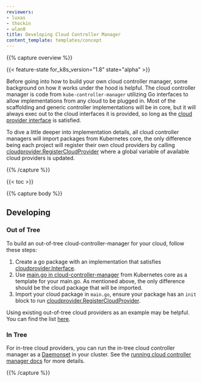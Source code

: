 ```yaml
---
reviewers:
- luxas
- thockin
- wlan0
title: Developing Cloud Controller Manager
content_template: templates/concept
---
```


{{% capture overview %}}

{{< feature-state for_k8s_version="1.8" state="alpha" >}}

Before going into how to build your own cloud controller manager, some background on how it works under the hood is helpful. The cloud controller manager is code from `kube-controller-manager` utilizing Go interfaces to allow implementations from any cloud to be plugged in. Most of the scaffolding and generic controller implementations will be in core, but it will always exec out to the cloud interfaces it is provided, so long as the [cloud provider interface](https://github.com/kubernetes/kubernetes/blob/master/pkg/cloudprovider/cloud.go#L29-L50) is satisfied.

To dive a little deeper into implementation details, all cloud controller managers will import packages from Kubernetes core, the only difference being each project will register their own cloud providers by calling [cloudprovider.RegisterCloudProvider](https://github.com/kubernetes/kubernetes/blob/master/pkg/cloudprovider/plugins.go#L42-L52) where a global variable of available cloud providers is updated.

{{% /capture %}}

{{< toc >}}

{{% capture body %}}

## Developing

### Out of Tree

To build an out-of-tree cloud-controller-manager for your cloud, follow these steps:

1. Create a go package with an implementation that satisfies [cloudprovider.Interface](https://git.k8s.io/kubernetes/pkg/cloudprovider/cloud.go).
2. Use [main.go in cloud-controller-manager](https://github.com/kubernetes/kubernetes/blob/master/cmd/cloud-controller-manager/controller-manager.go) from Kubernetes core as a template for your main.go. As mentioned above, the only difference should be the cloud package that will be imported.
3. Import your cloud package in `main.go`, ensure your package has an `init` block to run [cloudprovider.RegisterCloudProvider](https://github.com/kubernetes/kubernetes/blob/master/pkg/cloudprovider/plugins.go#L42-L52).

Using existing out-of-tree cloud providers as an example may be helpful. You can find the list [here](/docs/tasks/administer-cluster/running-cloud-controller.md#examples).

### In Tree

For in-tree cloud providers, you can run the in-tree cloud controller manager as a [Daemonset](/docs/tasks/administer-cluster/cloud-controller-manager-daemonset-example.yaml) in your cluster. See the [running cloud controller manager docs](/docs/tasks/administer-cluster/running-cloud-controller.md) for more details.

{{% /capture %}}